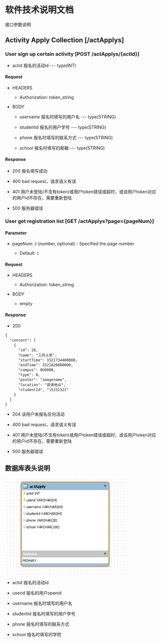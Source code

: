 # 软件技术说明文档

接口参数说明


## Activity Apply Collection [/actApplys]

### User sign up certain activity [POST /actApplys/{actId}]

- actid
  报名的活动id --- type(INT)

#### Request

- HEADERS

  - Authorization: token_string

- BODY

  - username
    报名时填写的用户名 --- type(STRING)

  - studentid
    报名的用户学号 --- type(STRING)

  - phone
    报名时填写的联系方式 --- type(STRING)

  - school
    报名时填写的邮箱 --- type(STRING)

#### Response

- 200
  报名填写成功

- 400
  bad request，请求语义有误

- 401
  用户未登陆(不含有token)或用户token错误或超时，或该用户token对应的用户id不存在，需要重新登陆

- 500
  服务器错误

### User get registration list [GET /actApplys?page={pageNum}]

#### Parameter

- pageNum: `2` (number, optional) - Specified the page number

  - Default: `1`


#### Request

- HEADERS

  - Authorization: token_string

- BODY

  - empty

#### Response 

- 200
```
{
  "content": [
    {
      "id": 28, 
      "name": "三月义卖", 
      "startTime": 1521734400000,
      "endTime": 1521820800000, 
      "campus": 0b0000, 
      "type": 0,
      "poster": "imagename",
      "location": "具体地点",
      "studentId", "15331321"
    }
  ]
}

```

- 204 该用户未报名任何活动

- 400
  bad request，请求语义有误

- 401
  用户未登陆(不含有token)或用户token错误或超时，或该用户token对应的用户id不存在，需要重新登陆


- 500
  服务器错误

## 数据库表头说明

![数据库字段及类型](./activity-registrant-database.png)

- actid
  报名的活动id

- userid
  报名的用户openid

- username
  报名时填写的用户名
                
- studentid
  报名时填写的用户学号

- phone
  报名时填写的联系方式

- school
  报名时填写的学院